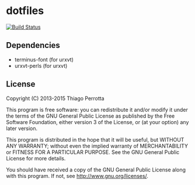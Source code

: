 dotfiles
========

[![Build Status](https://travis-ci.org/thiagowfx/dotfiles.svg?branch=master)](https://travis-ci.org/thiagowfx/dotfiles)

Dependencies
------------

- terminus-font (for urxvt)
- urxvt-perls (for urxvt)

License
-------
Copyright (C) 2013-2015 Thiago Perrotta

This program is free software: you can redistribute it and/or modify
it under the terms of the GNU General Public License as published by
the Free Software Foundation, either version 3 of the License, or
(at your option) any later version.

This program is distributed in the hope that it will be useful,
but WITHOUT ANY WARRANTY; without even the implied warranty of
MERCHANTABILITY or FITNESS FOR A PARTICULAR PURPOSE.  See the
GNU General Public License for more details.

You should have received a copy of the GNU General Public License
along with this program.  If not, see <http://www.gnu.org/licenses/>.
